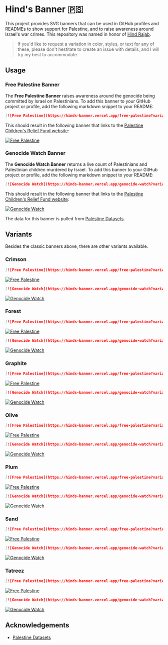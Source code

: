# Hind's Banner 🇵🇸

This project provides SVG banners that can be used in GitHub profiles and READMEs to show support for Palestine, and to raise awareness around Israel's war crimes. This repository was named in honor of [Hind Rajab](https://en.wikipedia.org/wiki/Killing_of_Hind_Rajab).

> If you'd like to request a variation in color, styles, or text for any of these, please don't hestitate to create an issue with details, and I will try my best to accommodate.

## Usage

### Free Palestine Banner

The **Free Palestine Banner** raises awareness around the genocide being committed by Israel on Palestinians. To add this banner to your GitHub project or profile, add the following markdown snippet to your README:

```md
[![Free Palestine](https://hinds-banner.vercel.app/free-palestine?variant=classic)](https://www.pcrf.net)
```

This should result in the following banner that links to the [Palestine Children's Relief Fund website](https://www.pcrf.net):

[![Free Palestine](https://hinds-banner.vercel.app/free-palestine?variant=classic)](https://www.pcrf.net)

### Genocide Watch Banner

The **Genocide Watch Banner** returns a live count of Palestinians and Palestinian children murdered by Israel. To add this banner to your GitHub project or profile, add the following markdown snippet to your README:

```md
[![Genocide Watch](https://hinds-banner.vercel.app/genocide-watch?variant=classic)](https://www.pcrf.net)
```

This should result in the following banner that links to the [Palestine Children's Relief Fund website](https://www.pcrf.net):

[![Genocide Watch](https://hinds-banner.vercel.app/genocide-watch?variant=classic)](https://www.pcrf.net)

The data for this banner is pulled from [Palestine Datasets](https://data.techforpalestine.org/).

## Variants

Besides the classic banners above, there are other variants available.

### Crimson

```md
[![Free Palestine](https://hinds-banner.vercel.app/free-palestine?variant=crimson)](https://www.pcrf.net)
```

[![Free Palestine](https://hinds-banner.vercel.app/free-palestine?variant=crimson)](https://www.pcrf.net)

```md
[![Genocide Watch](https://hinds-banner.vercel.app/genocide-watch?variant=crimson)](https://www.pcrf.net)
```

[![Genocide Watch](https://hinds-banner.vercel.app/genocide-watch?variant=crimson)](https://www.pcrf.net)

### Forest

```md
[![Free Palestine](https://hinds-banner.vercel.app/free-palestine?variant=forest)](https://www.pcrf.net)
```

[![Free Palestine](https://hinds-banner.vercel.app/free-palestine?variant=forest)](https://www.pcrf.net)

```md
[![Genocide Watch](https://hinds-banner.vercel.app/genocide-watch?variant=forest)](https://www.pcrf.net)
```

[![Genocide Watch](https://hinds-banner.vercel.app/genocide-watch?variant=forest)](https://www.pcrf.net)

### Graphite

```md
[![Free Palestine](https://hinds-banner.vercel.app/free-palestine?variant=graphite)](https://www.pcrf.net)
```

[![Free Palestine](https://hinds-banner.vercel.app/free-palestine?variant=graphite)](https://www.pcrf.net)

```md
[![Genocide Watch](https://hinds-banner.vercel.app/genocide-watch?variant=graphite)](https://www.pcrf.net)
```

[![Genocide Watch](https://hinds-banner.vercel.app/genocide-watch?variant=graphite)](https://www.pcrf.net)

### Olive

```md
[![Free Palestine](https://hinds-banner.vercel.app/free-palestine?variant=olive)](https://www.pcrf.net)
```

[![Free Palestine](https://hinds-banner.vercel.app/free-palestine?variant=olive)](https://www.pcrf.net)

```md
[![Genocide Watch](https://hinds-banner.vercel.app/genocide-watch?variant=olive)](https://www.pcrf.net)
```

[![Genocide Watch](https://hinds-banner.vercel.app/genocide-watch?variant=olive)](https://www.pcrf.net)

### Plum

```md
[![Free Palestine](https://hinds-banner.vercel.app/free-palestine?variant=plum)](https://www.pcrf.net)
```

[![Free Palestine](https://hinds-banner.vercel.app/free-palestine?variant=plum)](https://www.pcrf.net)

```md
[![Genocide Watch](https://hinds-banner.vercel.app/genocide-watch?variant=plum)](https://www.pcrf.net)
```

[![Genocide Watch](https://hinds-banner.vercel.app/genocide-watch?variant=plum)](https://www.pcrf.net)

### Sand

```md
[![Free Palestine](https://hinds-banner.vercel.app/free-palestine?variant=sand)](https://www.pcrf.net)
```

[![Free Palestine](https://hinds-banner.vercel.app/free-palestine?variant=sand)](https://www.pcrf.net)

```md
[![Genocide Watch](https://hinds-banner.vercel.app/genocide-watch?variant=sand)](https://www.pcrf.net)
```

[![Genocide Watch](https://hinds-banner.vercel.app/genocide-watch?variant=sand)](https://www.pcrf.net)

### Tatreez

```md
[![Free Palestine](https://hinds-banner.vercel.app/free-palestine?variant=tatreez)](https://www.pcrf.net)
```

[![Free Palestine](https://hinds-banner.vercel.app/free-palestine?variant=tatreez)](https://www.pcrf.net)

```md
[![Genocide Watch](https://hinds-banner.vercel.app/genocide-watch?variant=tatreez)](https://www.pcrf.net)
```

[![Genocide Watch](https://hinds-banner.vercel.app/genocide-watch?variant=tatreez)](https://www.pcrf.net)

## Acknowledgements

* [Palestine Datasets](https://data.techforpalestine.org/)
